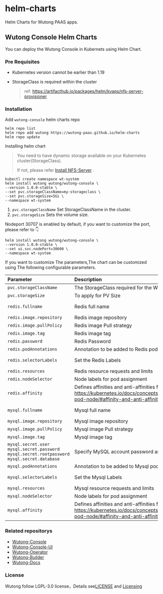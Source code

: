 # helm-charts
Helm Charts for Wutong PAAS apps.

## Wutong Console Helm Charts

You can deploy the Wutong Console in Kubernets using Helm Chart.

### Pre Requisites

* Kubernetes version cannot be earlier than 1.19

* StorageClass is required within the cluster

  > ref: https://artifacthub.io/packages/helm/kvaps/nfs-server-provisioner

### Installation

Add `wutong-console` helm charts repo

```
helm repo list
helm repo add wutong https://wutong-paas.github.io/helm-charts
helm repo update
```

Installing helm chart

> You need to have dynamic storage available on your Kubernetes cluster(StorageClass).
>
> If not, please refer [Install NFS-Server](https://artifacthub.io/packages/helm/kvaps/nfs-server-provisioner) .

```shell
kubectl create namespace wt-system
helm install wutong wutong/wutong-console \
--version 1.0.0-stable \
--set pvc.storageClassName=my-storageclass \
--set pvc.storageSize=5Gi \
--namespace wt-system
```

1. `pvc.storageClassName` Set StorageClassName in the cluster.
2. `pvc.storageSize`  Sets the volume size.

Nodeport 30707 is enabled by default, if you want to customize the port, please refer to :point_down:

```shell
helm install wutong wutong/wutong-console \
--version 1.0.0-stable \
--set ui.svc.nodePort=30600 \
--namespace wt-system
```

If you want to customize The parameters,The chart can be customized using The following configurable parameters.

| Parameter                                                    | Description                                                  | Default                                             |
| :----------------------------------------------------------- | :----------------------------------------------------------- | :-------------------------------------------------- |
| `pvc.storageClassName`                                       | The StorageClass required for the Wutong component         | ""                                                  |
| `pvc.storageSize`                                            | To apply for PV Size                                         | 5Gi                                                 |
| `redis.fullname`                                             | Redis full name                                              | wutong-redis                                      |
| `redis.image.repository`                                     | Redis image repository                                       | redis                                               |
| `redis.image.pullPolicy`                                     | Redis image Pull strategy                                    | IfNotPresent                                        |
| `redis.image.tag`                                            | Redis image tag                                              | 4.0.12                                              |
| `redis.password`                                             | Redis Password                                               | 123456                                              |
| `redis.podAnnotations`                                       | Annotation to be added to Redis pods                         | {}                                                  |
| `redis.selectorLabels`                                       | Set the Redis Labels                                         | wutong: redis                                     |
| `redis.resources`                                            | Redis resource requests and limits                           | {}                                                  |
| `redis.nodeSelector`                                         | Node labels for pod assignment                               | {}                                                  |
| `redis.affinity`                                             | Defines affinities and anti-affinities for pods as defined in: https://kubernetes.io/docs/concepts/configuration/assign-pod-node/#affinity-and-anti-affinity preferences | {}                                                  |
| `mysql.fullname`                                             | Mysql full name                                              | wutong-mysql                                      |
| `mysql.image.repository`                                     | Mysql image repository                                       | mysql                                               |
| `mysql.image.pullPolicy`                                     | Mysql image Pull strategy                                    | IfNotPresent                                        |
| `mysql.image.tag`                                            | Mysql image tag                                              | 5.7.23                                              |
| `mysql.secret.user` `mysql.secret.password` `mysql.secret.rootpassword` `mysql.secret.database` | Specify  MySQL account password and database                 |                                                     |
| `mysql.podAnnotations`                                       | Annotation to be added to Mysql pods                         | {}                                                  |
| `mysql.selectorLabels`                                       | Set the Mysql Labels                                         | wutong: mysql                                     |
| `mysql.resources`                                            | Mysql resource requests and limits                           | {}                                                  |
| `mysql.nodeSelector`                                         | Node labels for pod assignment                               | {}                                                  |
| `mysql.affinity`                                             | Defines affinities and anti-affinities for pods as defined in: https://kubernetes.io/docs/concepts/configuration/assign-pod-node/#affinity-and-anti-affinity preferences | {}                                                  |

### Related repositorys

- [Wutong-Console](https://github.com/wutong-paas/wutong-console)
- [Wutong-Console-UI](https://github.com/wutong-paas/wutong-ui)
- [Wutong-Operator](https://github.com/wutong-paas/wutong-operator)
- [Wutong-Builder](https://github.com/wutong-paas/builder)
- [Wutong-Docs](https://github.com/wutong-paas/wutong-docs)

### License

Wutong follow LGPL-3.0 license，Details see[LICENSE](https://github.com/wutong-paas/wutong/blob/master/LICENSE) and [Licensing](https://github.com/wutong-paas/wutong/blob/master/Licensing.md)